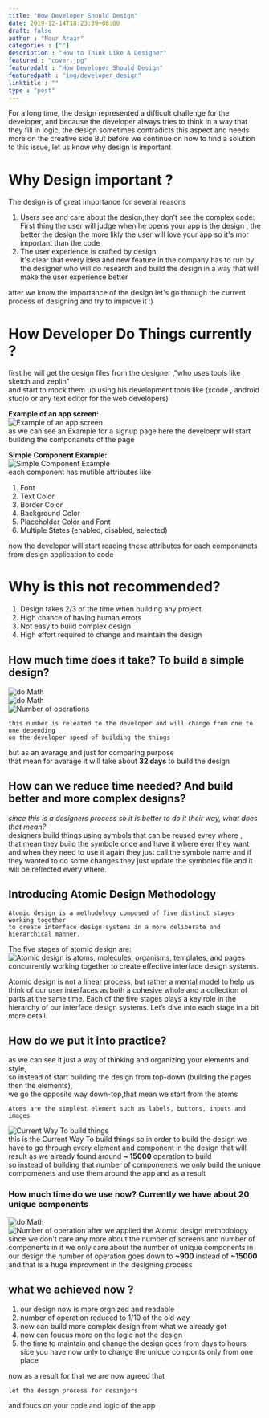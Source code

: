 ```yaml
---
title: "How Developer Should Design"
date: 2019-12-14T18:23:39+08:00
draft: false
author : "Nour Araar"
categories : [""]
description : "How to Think Like A Designer"
featured : "cover.jpg"
featuredalt : "How Developer Should Design"
featuredpath : "img/developer_design"
linktitle : ""
type : "post"
---
```

For a long time, the design represented a difficult challenge for the developer, and because the developer always tries to think in a way that they fill in logic, the design sometimes contradicts this aspect and needs more on the creative side But before we continue on how to find a solution to this issue, let us know why design is important

# Why Design important ?
The design is of great importance for several reasons 
1. Users see and care about the design,they don’t see the complex code:  
   First thing the user will judge when he opens your app is the design ,
   the better the design the more likly the user will love your app so it's mor important than the code
2. The user experience is crafted by design:  
    it's clear that every idea and new feature in the company has to run by the designer 
    who will do research and build the design in a way that will make the user experience better

after we know the importance of the design let's go through the current process of designing and try to improve it :)

# How Developer Do Things currently ?
first he will get the design files from the designer ,"who uses tools like sketch and zeplin"  
and start to mock them up using his development tools like (xcode , android studio or any text editor for the web developers)   

**Example of an app screen:**  
![Example of an app screen](/img/developer_design/sign_up_page.png "Example of an app screen")  
as we can see an Example for a signup page here the develoepr will start building the componanets of the page  

**Simple Component Example:**  
![Simple Component Example](/img/developer_design/element_example.jpg "Simple Component Example")  
each component has mutible attributes like    
1. Font
2. Text Color
3. Border Color
4. Background Color
5. Placeholder Color and Font
6. Multiple States (enabled, disabled, selected)  

now the developer will start reading these attributes for each componanets from design application to code

# Why is this not recommended?
1. Design takes 2/3 of the time when building any project
2. High chance of having human errors
3. Not easy to build complex design
4. High effort required to change and maintain the design  
   
## How much time does it take? To build a simple design?
![do Math](/img/developer_design/do_math.gif "Do Math")  
![do Math](/img/developer_design/math.gif "Do Math")  
![Number of operations](/img/developer_design/number_of_process.png "Number of operations")  
```
this number is releated to the developer and will change from one to one depending  
on the developer speed of building the things
```
but as an avarage and just for comparing purpose  
that mean for avarage it will take about **32 days** to build the design

## How can we reduce time needed? And build better and more complex designs?
*since this is a designers process so it is better to do it their way, what does that mean?*  
designers build things using symbols that can be reused evrey where ,  
that mean they build the symbole once and have it where ever they want 
and when they need to use it again they just call the symbole name and if they wanted to do some changes they just update the symboles file
and it will be reflected every where.

## Introducing Atomic Design Methodology
```
Atomic design is a methodology composed of five distinct stages working together 
to create interface design systems in a more deliberate and hierarchical manner. 
```
The five stages of atomic design are:  
![Atomic design is atoms, molecules, organisms, templates, and pages concurrently working together to create effective interface design systems.](/img/developer_design/atomic-design-abstract-concrete.png "Atomic design is atoms, molecules, organisms, templates, and pages concurrently working together to create effective interface design systems.")  

Atomic design is not a linear process, but rather a mental model to help us think of our user interfaces as both a cohesive whole and a collection of parts at the same time. Each of the five stages plays a key role in the hierarchy of our interface design systems. Let’s dive into each stage in a bit more detail.


## How do we put it into practice?
as we can see it just a way of thinking and organizing your elements and style,  
so instead of start building the design from top-down (building the pages then the elements),  
we go the opposite way down-top,that mean we start from the atoms
```
Atoms are the simplest element such as labels, buttons, inputs and images
```
![Current Way To build things](/img/developer_design/top-down.png "Current Way To build things")  
this is the Current Way To build things so in order to build the design we have to go through every element and component in the design that will result as we already found around **~ 15000** operation to build  
so instead of building that number of componenets we only build the unique compomenets and use them around the app and as a result  
### How much time do we use now? Currently we have about 20 unique components
![do Math](/img/developer_design/do_math.gif "Do Math")
![Number of operation after we applied the Atomic design methodology](/img/developer_design/new-results.png "Number of operation after we applied the Atomic design methodology")
since we don't care any more about the number of screens and number of components in it we only care about the number of unique components in our design the number of operation goes down to **~900** instead of **~15000** and that is a huge improvment in the designing process

## what we achieved now ?
1. our design now is more orgnized and readable
2. number of operation reduced to 1/10 of the old way
3. now can build more complex design from what we already got
4. now can foucus more on the logic not the design
5. the time to maintain and change the design goes from days to hours  
   sice you have now only to change the unique componts only from one place

now as a result for that we are now agreed that
```
let the design process for desingers
```
and foucs on your code and logic of the app
